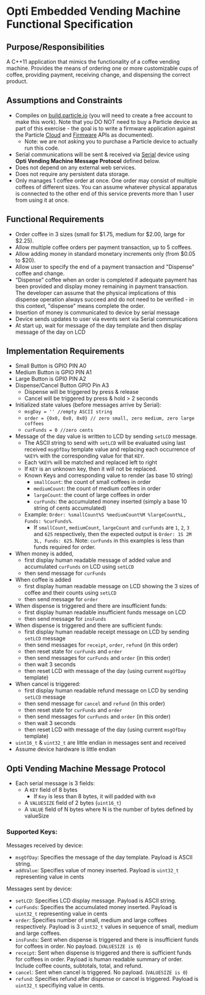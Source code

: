 # Opti Embedded Vending Machine Functional Specification #

## Purpose/Responsibilities
A C++11 application that mimics the functionality of a coffee vending machine. Provides the means of ordering one or more customizable cups of coffee, providing payment, receiving change, and dispensing the correct product.

## Assumptions and Constraints
- Compiles on [build.particle.io](https://build.particle.io) (you will need to create a free account to make this work). Note that you DO NOT need to buy a Particle device as part of this exercise - the goal is to write a firmware application against the Particle [Cloud](https://docs.particle.io/reference/api/) and [Firmware](https://docs.particle.io/reference/firmware/electron/) APIs as documented).
	- Note: we are not asking you to purchase a Particle device to actually run this code.
- Serial communications will be sent & received via [Serial](https://docs.particle.io/cards/firmware/serial/serial/) device using **Opti Vending Machine Message Protocol** defined below.
- Does not depend on any external web services.
- Does not require any persistent data storage.
- Only manages 1 coffee order at once. One order may consist of multiple coffees of different sizes. You can assume whatever physical apparatus is connected to the other end of this service prevents more than 1 user from using it at once.

## Functional Requirements

- Order coffee in 3 sizes (small for $1.75, medium for $2.00, large for $2.25).
- Allow multiple coffee orders per payment transaction, up to 5 coffees.
- Allow adding money in standard monetary increments only (from $0.05 to $20).
- Allow user to specify the end of a payment transaction and "Dispense" coffee and change.
- “Dispense” coffee when an order is completed if adequate payment has been provided and display money remaining in payment transaction. The developer can assume that the physical implications of this dispense operation always succeed and do not need to be verified - in this context, "dispense" means complete the order.
- Insertion of money is communicated to device by serial message
- Device sends updates to user via events sent via Serial communications
- At start up, wait for message of the day template and then display message of the day on LCD

## Implementation Requirements

- Small Button is GPIO PIN A0
- Medium Button is GPIO PIN A1
- Large Button is GPI0 PIN A2
- Dispense/Cancel Button GPIO Pin A3
   - Dispense will be triggered by press & release
   - Cancel will be triggered by press & hold > 2 seconds
- Initialized state values (before messages arrive by Serial):
  - `msgDay = '' //empty ASCII string`
  - `order = {0x0, 0x0, 0x0} // zero small, zero medium, zero large coffees`
  - `curFunds = 0 //zero cents`
- Message of the day value is written to LCD by sending `setLCD` message.
  - The ASCII string to send with `setLCD` will be evaluated using last received `msgOfDay`
    template value and replacing each occurrence of `%KEY%` with the corresponding value for
    that `KEY`.
  - Each `%KEY%` will be matched and replaced left to right
  - If `KEY` is an unknown key, then it will not be replaced.
  - Known Keys and corresponding value to render (as base 10 string)
    - `smallCount`: the count of small coffees in order
    - `mediumCount`: the count of medium coffees in order
    - `largeCount`: the count of large coffees in order
    - `curFunds`: the accumulated money inserted (simply a base 10 string of cents accumulated)
  - Example: `Order: %smallCount%S %mediumCount%M %largeCount%L, Funds: %curFunds%`.
    * If `smallCount`, `mediumCount`, `largeCount` and `curFunds` are `1`, `2`, `3`
      and `625` respectively, then the expected output is `Order: 1S 2M 3L, Funds: 625`.
      Note: `curFunds` in this examples is less than funds required for order.
- When money is added,
   - first display human readable message of added value and accumulated `curFunds` on LCD using `setLCD`
   - then send message for `curFunds`
- When coffee is added
   - first display human readable message on LCD showing the 3 sizes of coffee and their counts using `setLCD`
   - then send message for `order`
- When dispense is triggered and there are insufficient funds:
   - first display human readable insufficient funds message on LCD
   - then send message for `insFunds`
- When dispense is triggered and there are sufficient funds:
   - first display human readable receipt message on LCD by sending `setLCD` message
   - then send messages for `receipt`, `order`, `refund` (in this order)
   - then reset state for `curFunds` and `order`
   - then send messages for `curFunds` and `order` (in this order)
   - then wait 3 seconds
   - then reset LCD with message of the day (using current `msgOfDay` template)
- When cancel is triggered:
   - first display human readable refund message on LCD by sending `setLCD` message
   - then send message for `cancel` and `refund` (in this order)
   - then reset state for `curFunds` and `order`
   - then send messages for `curFunds` and `order` (in this order)
   - then wait 3 seconds
   - then reset LCD with message of the day (using current `msgOfDay` template)
- `uint16_t` & `uint32_t` are little endian in messages sent and received
- Assume device hardware is little endian

## Opti Vending Machine Message Protocol

- Each serial message is 3 fields:
  - A `KEY` field of 8 bytes
    - If `Key` is less than 8 bytes, it will padded with `0x0`
  - A `VALUESIZE` field of 2 bytes (`uint16_t`)
  - A `VALUE` field of N bytes where N is the number of bytes defined by valueSize

### Supported Keys:

Messages received by device:
- `msgOfDay`: Specifies the message of the day template. Payload is ASCII string.
- `addValue`: Specifies value of money inserted. Payload is `uint32_t` representing value in cents

Messages sent by device:
- `setLCD`: Specifies LCD display message. Payload is ASCII string.
- `curFunds`: Specifies the accumulated money inserted. Payload is `uint32_t` representing value in cents
- `order`: Specifies number of small, medium and large coffees respectively. Payload is 3 `uint32_t` values in sequence of small, medium and large coffees.
- `insFunds`: Sent when dispense is triggered and there is insufficient funds for coffees in order. No payload. (`VALUESIZE is 0`)
- `receipt`: Sent when dispense is triggered and there is sufficient funds for coffees in order. Payload is human readable summary of order. Include coffee counts, subtotals, total, and refund.
- `cancel`: Sent when cancel is triggered. No payload. (`VALUESIZE is 0`)
- `refund`: Specifies refund after dispense or cancel is triggered. Payload is `uint32_t` specifiying value in cents.
